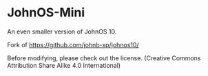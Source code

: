 # JohnOS-Mini
An even smaller version of JohnOS 10.

Fork of https://github.com/johnb-xp/johnos10/


Before modifying, please check out the license. (Creative Commons Attribution Share Alike 4.0 International)
